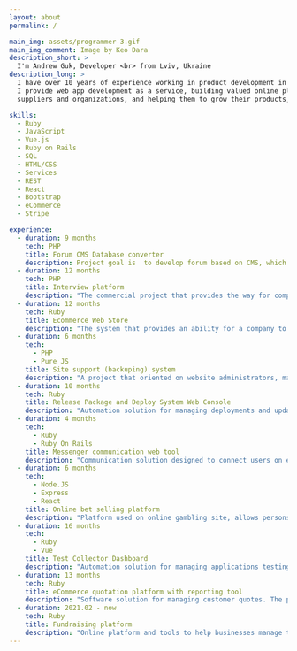 ```yaml
---
layout: about
permalink: /

main_img: assets/programmer-3.gif
main_img_comment: Image by Keo Dara
description_short: >
  I'm Andrew Guk, Developer <br> from Lviv, Ukraine
description_long: >
  I have over 10 years of experience working in product development in Marketplaces and SaaS using Ruby on Rails and Vue.js.
  I provide web app development as a service, building valued online platforms, tools and integrations for businesses and charities,
  suppliers and organizations, and helping them to grow their products, fundraising programs, and sales with trust and understanding.

skills:
  - Ruby
  - JavaScript
  - Vue.js
  - Ruby on Rails
  - SQL
  - HTML/CSS
  - Services
  - REST
  - React
  - Bootstrap
  - eCommerce
  - Stripe

experience:
  - duration: 9 months
    tech: PHP
    title: Forum CMS Database converter
    description: Project goal is  to develop forum based on CMS, which named Simple Machines Forum, that gives ability for site owner downgrade the version of SMF on his hosting server. Works with all sizes MySQL databases. Oriented on users that have not any special technical skills in DB development.
  - duration: 12 months
    tech: PHP
    title: Interview platform
    description: "The commercial project that provides the way for companies to make video interviews with candidates from all over the world and get the best of them for vacancies. The main purpose was to deploy a system that allows companies to create own accounts and pages that meet company style and where candidates can pass their interview. Every person, in turn, can view the progress of his or her interview."
  - duration: 12 months
    tech: Ruby
    title: Ecommerce Web Store
    description: "The system that provides an ability for a company to make own commercial Web Store and manage storefront in an easy way. The system supports multiple roles such as admins, resellers, users etc. The main idea was to allow resellers and users easily add a new product by simplifying the way of adding. Every person has the ability to set up own unique designed product, edit the properties of material, size etc. and order it in a couple of days. Benefit for the company is to get more profit with fewer costs."
  - duration: 6 months
    tech:
      - PHP
      - Pure JS
    title: Site support (backuping) system
    description: "A project that oriented on website administrators, managers, and developers. The application gives administrator ability to perform backups of the sites that he manages and prevent the data loss. Project contains two parts: administrator with multiple domain management ability and client single domain management."
  - duration: 10 months
    tech: Ruby
    title: Release Package and Deploy System Web Console
    description: "Automation solution for managing deployments and updates of complex business critical Applications from Development to Production. The product provides seamless application deployment automation while automating the discovery, configuration management and correction of middleware, databases, operating systems, and environments configurations within the deployment process."
  - duration: 4 months
    tech:
      - Ruby
      - Ruby On Rails
    title: Messenger communication web tool
    description: "Communication solution designed to connect users on existing platform. Gives ability to send both messages and media files using Twilio service."
  - duration: 6 months
    tech:
      - Node.JS
      - Express
      - React
    title: Online bet selling platform
    description: "Platform used on online gambling site, allows persons to sell their predictions like products on local marketplace."
  - duration: 16 months
    tech:
      - Ruby
      - Vue
    title: Test Collector Dashboard
    description: "Automation solution for managing applications testing process. The product provides ability to start, update and grow information from numerous services aimed on testing APIs or UI and manage results for CI processes of customer products."
  - duration: 13 months
    tech: Ruby
    title: eCommerce quotation platform with reporting tool
    description: "Software solution for managing customer quotes. The product gives ability for manager person to create customer, collect predefined quotes with custom options for any customer, and proceed to their account with single login bridge after to have instant pay feature."
  - duration: 2021.02 - now
    tech: Ruby
    title: Fundraising platform
    description: "Online platform and tools to help businesses manage their product fundraising business, make raising money for local organizations of various type."
---
```

